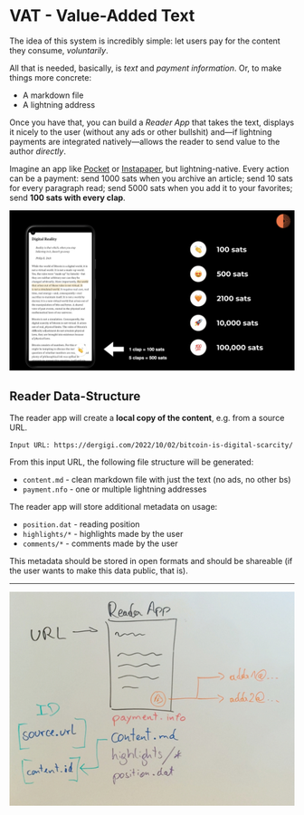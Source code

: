 # VAT - Value-Added Text

The idea of this system is incredibly simple: let users pay for the content they consume, _voluntarily_. 

All that is needed, basically, is _text_ and _payment information_. Or, to make things more concrete:

- A markdown file
- A lightning address

Once you have that, you can build a _Reader App_ that takes the text, displays it nicely to the user (without any ads or other bullshit) and—if lightning payments are integrated natively—allows the reader to send value to the author _directly_.

Imagine an app like [Pocket](https://getpocket.com/) or [Instapaper](https://www.instapaper.com/), but lightning-native. Every action can be a payment: send 1000 sats when you archive an article; send 10 sats for every paragraph read; send 5000 sats when you add it to your favorites; send **100 sats with every clap**.

![](claps.png)

## Reader Data-Structure

The reader app will create a **local copy of the content**, e.g. from a source URL.

```
Input URL: https://dergigi.com/2022/10/02/bitcoin-is-digital-scarcity/
```

From this input URL, the following file structure will be generated:

- `content.md` - clean markdown file with just the text (no ads, no other bs)
- `payment.nfo` - one or multiple lightning addresses

The reader app will store additional metadata on usage:

- `position.dat` - reading position
- `highlights/*` - highlights made by the user
- `comments/*` - comments made by the user

This metadata should be stored in open formats and should be shareable (if the user wants to make this data public, that is).

---

![](reader-datastructure.jpg)
